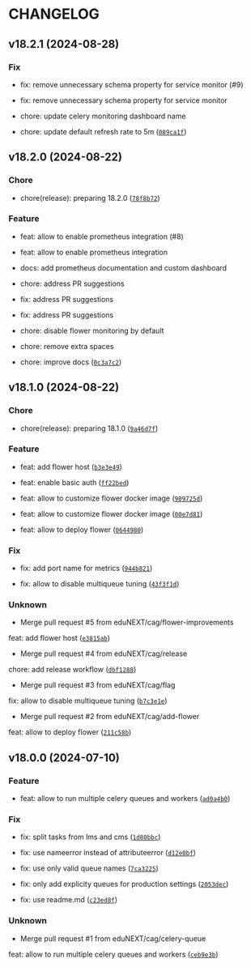 # CHANGELOG

## v18.2.1 (2024-08-28)

### Fix

* fix: remove unnecessary schema property for service monitor (#9)

* fix: remove unnecessary schema property for service monitor

* chore: update celery monitoring dashboard name

* chore: update default refresh rate to 5m ([`089ca1f`](https://github.com/eduNEXT/tutor-contrib-celery/commit/089ca1fcd429a4258738868656dbe756c0758817))

## v18.2.0 (2024-08-22)

### Chore

* chore(release): preparing 18.2.0 ([`78f8b72`](https://github.com/eduNEXT/tutor-contrib-celery/commit/78f8b72e451730af65e15d72df4152b11ce8fab8))

### Feature

* feat: allow to enable prometheus integration (#8)

* feat: allow to enable prometheus integration

* docs: add prometheus documentation and custom dashboard

* chore: address PR suggestions

* fix: address PR suggestions

* fix: address PR suggestions

* chore: disable flower monitoring by default

* chore: remove extra spaces

* chore: improve docs ([`0c3a7c2`](https://github.com/eduNEXT/tutor-contrib-celery/commit/0c3a7c2df2965e64dee9df4562b65697e1a53950))

## v18.1.0 (2024-08-22)

### Chore

* chore(release): preparing 18.1.0 ([`9a46d7f`](https://github.com/eduNEXT/tutor-contrib-celery/commit/9a46d7f9c30979566f33d54e12fa97a19770b49b))

### Feature

* feat: add flower host ([`b3e3e49`](https://github.com/eduNEXT/tutor-contrib-celery/commit/b3e3e4952a6e32a06be6a8930f7af98d05994091))

* feat: enable basic auth ([`ff22bed`](https://github.com/eduNEXT/tutor-contrib-celery/commit/ff22bed93fc241acc615346630b56ab52f3bf142))

* feat: allow to customize flower docker image ([`909725d`](https://github.com/eduNEXT/tutor-contrib-celery/commit/909725dd984fac59b1deaaafe234ea58bdd5fde1))

* feat: allow to customize flower docker image ([`00e7d81`](https://github.com/eduNEXT/tutor-contrib-celery/commit/00e7d8120944aa5b0bd502f5b8bfc6aca1cc16c4))

* feat: allow to deploy flower ([`0644980`](https://github.com/eduNEXT/tutor-contrib-celery/commit/0644980908d3fb130c8ff5ab1a30ada9372050bb))

### Fix

* fix: add port name for metrics ([`944b821`](https://github.com/eduNEXT/tutor-contrib-celery/commit/944b8219f6b1978c34f4a6c9561f8a49300b7e34))

* fix: allow to disable multiqueue tuning ([`43f3f1d`](https://github.com/eduNEXT/tutor-contrib-celery/commit/43f3f1d5b2324b87ce1902fc4ba3fd66c0f20227))

### Unknown

* Merge pull request #5 from eduNEXT/cag/flower-improvements

feat: add flower host ([`e3815ab`](https://github.com/eduNEXT/tutor-contrib-celery/commit/e3815abd9ad84efc36271eeda3c22c7eeba70b16))

* Merge pull request #4 from eduNEXT/cag/release

chore: add release workflow ([`dbf1288`](https://github.com/eduNEXT/tutor-contrib-celery/commit/dbf1288833211c5220c18c540889c62c8179fa44))

* Merge pull request #3 from eduNEXT/cag/flag

fix: allow to disable multiqueue tuning ([`b7c3e1e`](https://github.com/eduNEXT/tutor-contrib-celery/commit/b7c3e1e42bdc04a43b4c5fd29826a2f381b001bf))

* Merge pull request #2 from eduNEXT/cag/add-flower

feat: allow to deploy flower ([`211c58b`](https://github.com/eduNEXT/tutor-contrib-celery/commit/211c58b0369adb046f6f0ac0584ff0bb6ff3e68f))

## v18.0.0 (2024-07-10)

### Feature

* feat: allow to run multiple celery queues and workers ([`ad0a4b0`](https://github.com/eduNEXT/tutor-contrib-celery/commit/ad0a4b08ddbfdc7f466442b2eb61c048c52ad39b))

### Fix

* fix: split tasks from lms and cms ([`1d80bbc`](https://github.com/eduNEXT/tutor-contrib-celery/commit/1d80bbc404cb963f3a71c2c6df7abdba03a2f16d))

* fix: use nameerror instead of attributeerror ([`d12e0bf`](https://github.com/eduNEXT/tutor-contrib-celery/commit/d12e0bf1400e67d5c744f286d50ae7210ca8a356))

* fix: use only valid queue names ([`7ca3225`](https://github.com/eduNEXT/tutor-contrib-celery/commit/7ca32254e77c7438c6627c63555f73f0a8368603))

* fix: only add explicity queues for production settings ([`2053dec`](https://github.com/eduNEXT/tutor-contrib-celery/commit/2053decb55dc66aa33987fb3400451c497d81ec3))

* fix: use readme.md ([`c23ed8f`](https://github.com/eduNEXT/tutor-contrib-celery/commit/c23ed8f803dc29208d5cd864c7f8e9246df23838))

### Unknown

* Merge pull request #1 from eduNEXT/cag/celery-queue

feat: allow to run multiple celery queues and workers ([`ceb9e3b`](https://github.com/eduNEXT/tutor-contrib-celery/commit/ceb9e3b7b6eb7eda9fa4fc6fcdbbf6e1b851d638))
